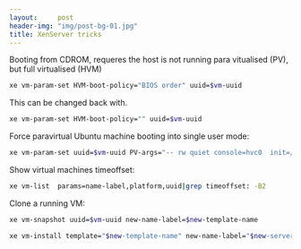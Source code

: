 ```yaml
---
layout:     post
header-img: "img/post-bg-01.jpg"
title: XenServer tricks
---
```


Booting from CDROM, requeres the host is not running para vitualised (PV), but full virtualised (HVM)

```bash
xe vm-param-set HVM-boot-policy="BIOS order" uuid=$vm-uuid
```

This can be changed back with.

```bash
xe vm-param-set HVM-boot-policy="" uuid=$vm-uuid
```

Force paravirtual Ubuntu machine booting into single user mode:

```bash
xe vm-param-set uuid=$vm-uuid PV-args="-- rw quiet console=hvc0  init=/bin/bash"
```

Show virtual machines timeoffset:

```bash
xe vm-list  params=name-label,platform,uuid|grep timeoffset: -B2
```

Clone a running VM:

```bash
xe vm-snapshot uuid=$vm-uuid new-name-label=$new-template-name

xe vm-install template="$new-template-name" new-name-label="$new-server-name"
```



